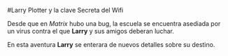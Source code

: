 #Larry Plotter y la clave Secreta del Wifi

Desde que en *Matrix* hubo una bug, la escuela se encuentra asediada por un virus
contra el que **Larry** y sus amigos deberan luchar.

En esta aventura **Larry** se enterara de nuevos detalles sobre su destino.

